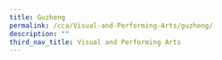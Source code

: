 ```yaml
---
title: Guzheng
permalink: /cca/Visual-and-Performing-Arts/guzheng/
description: ""
third_nav_title: Visual and Performing Arts
---
```

